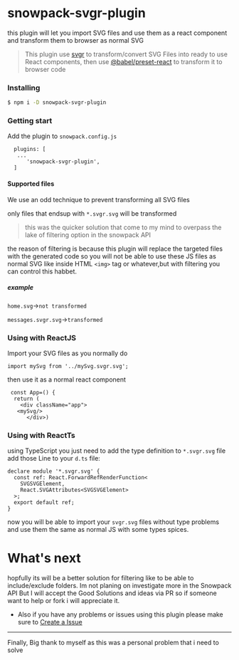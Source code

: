 
# snowpack-svgr-plugin


this plugin will let you import SVG files and use them as a react component and transform them to browser as normal SVG

>This plugin use [svgr](https://github.com/gregberge/svgr) to transform/convert SVG Files into ready to use React components, then use [@babel/preset-react](https://babeljs.io/docs/en/babel-preset-react) to transform it to browser code

### Installing
```sh
$ npm i -D snowpack-svgr-plugin
```
### Getting start
Add the plugin to `snowpack.config.js`

```
  plugins: [
   ...
      'snowpack-svgr-plugin',
  ]

```

#### Supported files
We use an odd technique to prevent transforming all SVG files

only files that endsup with `*.svgr.svg` will be transformed
>this was the quicker solution that come to my mind to overpass the lake of filtering option in the snowpack API

 the reason of filtering is because this plugin will replace the targeted files with the generated code so you will not be able to use these JS files as normal SVG like inside HTML `<img>` tag or whatever,but with filtering you can control this habbet.
 ##### example 

`home.svg`->`not transformed`

`messages.svgr.svg`->`transformed` 

### Using with ReactJS

Import your SVG files as you normally do
```
import mySvg from '../mySvg.svgr.svg';
```
then use it as a normal react component
```
 const App=() {
  return (
    <div className="app">
   <mySvg/>
      </div>)

```
### Using with ReactTs
using TypeScript you just need to add the type definition to `*.svgr.svg`
 file add those Line to your `d.ts` file:

```
declare module '*.svgr.svg' {
  const ref: React.ForwardRefRenderFunction<
    SVGSVGElement,
    React.SVGAttributes<SVGSVGElement>
  >;
  export default ref;
}
```
now you will be able to import your `svgr.svg` files without type problems and use them the same as normal JS with some types spices.




# What's next
hopfully its will be a better solution for filtering like to be able to include/exclude folders.
 Im not planing on investigate more in the Snowpack API But I will accept the Good Solutions and ideas via PR so if someone want to help or fork i will appreciate it.
- Also if you have any problems or issues using this plugin please make sure to [Create a Issue](https://github.com/jaredLunde/snowpack-plugin-svgr/issues) 


<hr/>
Finally, Big thank to myself as this was a personal problem that i need to solve

